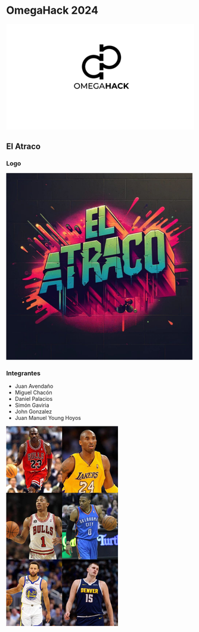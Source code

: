 # OmegaHack 2024

![Banner OmegaHack-2024](/profile/banner.png)

## El Atraco

### Logo

<img src="/profile/profile.jpeg" width="500" alt="Profile">

### Integrantes

- Juan Avendaño
- Miguel Chacón
- Daniel Palacios
- Simón Gaviria
- John Gonzalez
- Juan Manuel Young Hoyos

<img src="/profile/integrantes.jpeg" width="300" alt="Integrantes">

